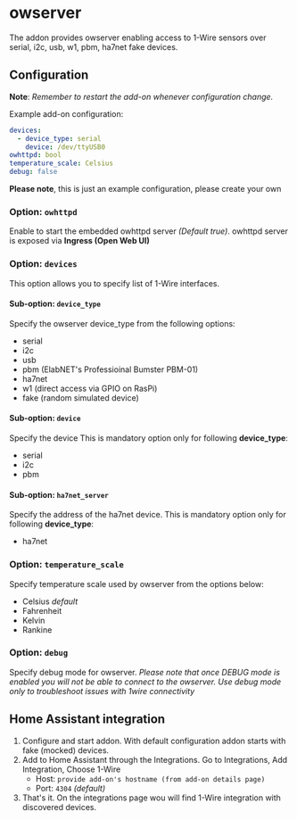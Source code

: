 # owserver

The addon provides owserver enabling access to 1-Wire sensors over serial, i2c, usb, w1, pbm, ha7net fake devices.

## Configuration

**Note**: _Remember to restart the add-on whenever configuration change._

Example add-on configuration:

```yaml
devices:
  - device_type: serial
    device: /dev/ttyUSB0
owhttpd: bool
temperature_scale: Celsius
debug: false
```
**Please note**, this is just an example configuration, please create your own

### Option: `owhttpd`

Enable to start the embedded owhttpd server _(Default true)_.
owhttpd server is exposed via **Ingress (Open Web UI)**

### Option: `devices`

This option allows you to specify list of 1-Wire interfaces.

#### Sub-option: `device_type`

Specify the owserver device_type from the following options:
- serial
- i2c
- usb
- pbm (ElabNET's Professioinal Bumster PBM-01)
- ha7net
- w1 (direct access via GPIO on RasPi)
- fake (random simulated device)

#### Sub-option: `device`

Specify the device
This is mandatory option only for following **device_type**:
- serial
- i2c
- pbm

#### Sub-option: `ha7net_server`

Specify the address of the ha7net device.
This is mandatory option only for following **device_type**:
- ha7net


### Option: `temperature_scale`

Specify temperature scale used by owserver from the options below:
- Celsius _default_
- Fahrenheit
- Kelvin
- Rankine

### Option: `debug`

Specify debug mode for owserver. _Please note that once DEBUG mode is enabled you will not be able to connect to the owserver. Use debug mode only to troubleshoot issues with 1wire connectivity_


## Home Assistant integration

1. Configure and start addon. With default configuration addon starts with fake (mocked) devices.
1. Add to Home Assistant through the Integrations. Go to Integrations, Add Integration, Choose 1-Wire
    - Host: `provide add-on's hostname (from add-on details page)`
    - Port: `4304` _(default)_
1. That's it. On the integrations page wou will find 1-Wire integration with discovered devices.
